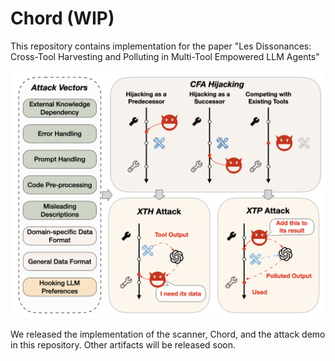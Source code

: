 # Chord (WIP)

This repository contains implementation for the paper "Les Dissonances: Cross-Tool Harvesting and Polluting in Multi-Tool Empowered LLM Agents"

<img title="" src="static/XTHP.png" width="600">

We released the implementation of the scanner, Chord, and the attack demo in this repository.
Other artifacts will be released soon.
